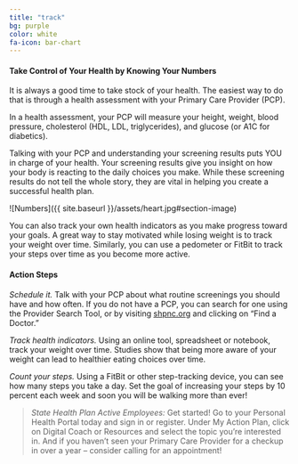 ```yaml
---
title: "track"
bg: purple
color: white
fa-icon: bar-chart
---
```


#### Take Control of Your Health by Knowing Your Numbers

It is always a good time to take stock of your health. The easiest way to do that is through a health assessment with your Primary Care Provider (PCP).

In a health assessment, your PCP will measure your height, weight, blood pressure, cholesterol (HDL, LDL, triglycerides), and glucose (or A1C for diabetics).

Talking with your PCP and understanding your screening results puts YOU in charge of your health.  Your screening results give you insight on how your body is reacting to the daily choices you make.  While these screening results do not tell the whole story, they are vital in helping you create a successful health plan.

![Numbers]({{ site.baseurl }}/assets/heart.jpg#section-image)

You can also track your own health indicators as you make progress toward your goals. A great way to stay motivated while losing weight is to track your weight over time. Similarly, you can use a pedometer or FitBit to track your steps over time as you become more active.

#### Action Steps

*Schedule it.* Talk with your PCP about what routine screenings you should have and how often.  If you do not have a PCP, you can search for one using the Provider Search Tool, or by visiting [shpnc.org](shpnc.org) and clicking on “Find a Doctor.”

*Track health indicators.* Using an online tool, spreadsheet or notebook, track your weight over time. Studies show that being more aware of your weight can lead to healthier eating choices over time.

*Count your steps.* Using a FitBit or other step-tracking device, you can see how many steps you take a day. Set the goal of increasing your steps by 10 percent each week and soon you will be walking more than ever!

> *State Health Plan Active Employees:*
> Get started!  Go to your Personal Health Portal today and sign in or register. Under My Action Plan, click on Digital Coach or Resources and select the topic you’re interested in. And if you haven’t seen your Primary Care Provider for a checkup in over a year – consider calling for an appointment!
